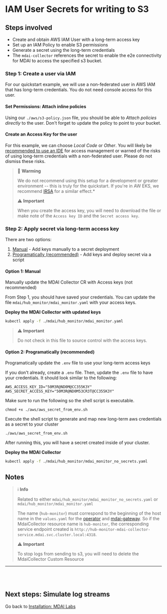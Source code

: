 # IAM User Secrets for writing to S3

## Steps involved

* Create and obtain AWS IAM User with a long-term access key
* Set up an IAM Policy to enable S3 permissions
* Generate a secret using the long-term credentials
* The `mdai-collector` references the secret to enable the e2e connectivity for MDAI to access the specified s3 bucket.

### Step 1: Create a user via IAM

For our quickstart example, we will use a non-federated user in AWS IAM that has long-term credentials. You do not need console access for this user.

#### Set Permissions: Attach inline policies

Using our `./aws/s3-policy.json` file, you should be able to _Attach policies directly_ to the user. Don't forget to update the policy to point to your bucket.

#### Create an Access Key for the user

For this example, we can choose _Local Code_ or _Other_. You will likely be [recommended to use an IDE](https://aws.amazon.com/developer/tools/#IDE_and_IDE_Toolkits) for access management or warned of the risks of using long-term credentials with a non-federated user. Please do not dismiss these risks.

> 🛑 **Warming**
>
> We do not recommend using this setup for a development or greater environment -- this is truly for the quickstart. If you're in AW EKS, we recommend [IRSA](https://docs.aws.amazon.com/eks/latest/userguide/iam-roles-for-service-accounts.html) for a similar effect.*
>
> ⚠️ **Important**
>
> When you create the access key, you will need to download the file or make note of the `Access key ID` and the `Secret access key`.

### Step 2: Apply secret via long-term access key

There are two options:
1. [Manual](#option-1-manual) - Add keys manually to a secret deployment
2. [Programatically (recommended)](#option-2-programatically-recommended) - Add keys and deploy secret via a script

#### Option 1: Manual

Manually update the MDAI Collector CR with Access keys (not recommended)

From Step 1, you should have saved your credentials. You can update the file `mdai/hub_monitor/mdai_monitor.yaml` with your access keys.

**Deploy the MDAI Collector with updated keys**

```sh
kubectl apply -f ./mdai/hub_monitor/mdai_monitor.yaml
```

> ⚠️ **Important**
>
> Do not check in this file to source control with the access keys.


#### Option 2: Programatically (recommended)

Programatically update the `.env` file to use your long-term access keys

If you don't already, create a `.env` file. Then, update the `.env` file to have your credentials. It should look similar to the following:

```
AWS_ACCESS_KEY_ID="50M3R@ND0M@CC355K3Y"
AWS_SECRET_ACCESS_KEY="50M3R@ND0M53CR3T@CC355K3Y"
```

Make sure to run the following so the shell script is executable.
```
chmod +x ./aws/aws_secret_from_env.sh
```

Execute the shell script to generate and map new long-term aws credentials as a secret to your cluster
```
./aws/aws_secret_from_env.sh
```

After running this, you will have a secret created inside of your cluster.

**Deploy the MDAI Collector**

```sh
kubectl apply -f ./mdai/hub_monitor/mdai_monitor_no_secrets.yaml
```


## Notes

> ℹ️ **Info**
>
> Related to either `mdai/hub_monitor/mdai_monitor_no_secrets.yaml` or `mdai/hub_monitor/mdai_monitor.yaml`
>
> The name (`hub-monitor`) must correspond to the beginning of the host name in the `values.yaml` for the [operator](https://github.com/DecisiveAI/mdai-helm-chart/blob/422e1c345806f634ed92db2a67a672ed7e9c7101/values.yaml#L52) and [mdai-gateway](https://github.com/DecisiveAI/mdai-helm-chart/blob/422e1c345806f634ed92db2a67a672ed7e9c7101/values.yaml#L59). So if the MdaiCollector resource name is `hub-monitor`, the corresponding service endpoint created is `http://hub-monitor-mdai-collector-service.mdai.svc.cluster.local:4318`.
>
> ⚠️ **Important**
>
> To stop logs from sending to s3, you will need to delete the MdaiCollector Custom Resource

----

<br />
<br />

## Next steps: Simulate log streams

Go back to [Installation: MDAI Labs](../install.md#mdai-labs)


